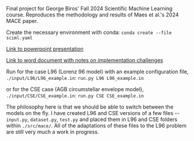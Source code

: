 Final project for George Biros' Fall 2024 Scientific Machine Learning course. Reproduces the methodology and results of Maes et al.'s 2024 MACE paper.

Create the necessary environment with conda: `conda create --file sciml.yaml`

[Link to powerpoint presentation](https://utexas-my.sharepoint.com/:p:/g/personal/jskeens1_austin_utexas_edu/Ee1_6IZxipdMlmS7NLQug5EBATZghg6B8v0EAlRV8G52Qg?e=mth3j7)

[Link to word document with notes on implementation challenges](https://utexas-my.sharepoint.com/:w:/g/personal/jskeens1_austin_utexas_edu/EYJisQPsRRxLl8d-vFYR64ABq29jrNaJqGgMl2_2cAk3Wg?e=jK2m1i)

Run for the case L96 (Lorenz 96 model) with an example configuration file, `./input/L96/L96_example.in`:
`run.py L96 L96_example.in`

or for the CSE case (AGB circumstellar envelope model), `./input/CSE/CSE_example.in`:
`run.py CSE CSE_example.in`

The philosophy here is that we should be able to switch between the models on the fly. I have created L96 and CSE versions of a few files -- `input.py`, `dataset.py`, `test.py` and placed them in L96 and CSE folders within `./src/mace/`. All of the adaptations of these files to the L96 problem are still very much a work in progress.

